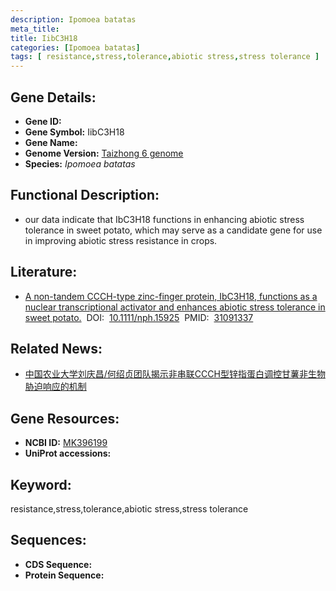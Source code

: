 ```yaml
---
description: Ipomoea batatas
meta_title:
title: IibC3H18
categories: [Ipomoea batatas]
tags: [ resistance,stress,tolerance,abiotic stress,stress tolerance ]
---
```


## Gene Details:
- **Gene ID:**	[]()
- **Gene Symbol:** IibC3H18
- **Gene Name:** 
- **Genome Version:** [Taizhong 6 genome]()
- **Species:** *Ipomoea batatas*

## Functional Description:
   - our data indicate that IbC3H18 functions in enhancing abiotic stress tolerance in sweet potato, which may serve as a candidate gene for use in improving abiotic stress resistance in crops.

## Literature:
   - [A non-tandem CCCH-type zinc-finger protein, IbC3H18, functions as a nuclear transcriptional activator and enhances abiotic stress tolerance in sweet potato.]( https://nph.onlinelibrary.wiley.com/doi/10.1111/nph.15925)&nbsp;&nbsp;DOI:&nbsp;&nbsp;[10.1111/nph.15925](https://nph.onlinelibrary.wiley.com/doi/10.1111/nph.15925)&nbsp;&nbsp;PMID:&nbsp;&nbsp;[31091337](https://pubmed.ncbi.nlm.nih.gov/31091337/)

## Related News:
   - [中国农业大学刘庆昌/何绍贞团队揭示非串联CCCH型锌指蛋白调控甘薯非生物胁迫响应的机制](https://mp.weixin.qq.com/s?__biz=Mzg3MDEwNDEyMg==&mid=2247484463&idx=3&sn=124e31eb42c55e50f6401bda59fbb403&chksm=ce93a97af9e4206cf81b8bb3605a030761e979f6de287075263c5a5fa97119cd6d7335a2e466&scene=27#wechat_redirect)

## Gene Resources:
- **NCBI ID:** [MK396199](https://www.ncbi.nlm.nih.gov/gene/?term=MK396199)
- **UniProt accessions:** [](https://www.uniprot.org/uniprotkb//entry)

## Keyword:
resistance,stress,tolerance,abiotic stress,stress tolerance

## Sequences:
- **CDS Sequence:**
- **Protein Sequence:**
